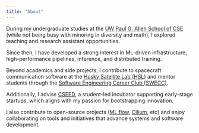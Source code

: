```yaml
---
title: "About"
---
```


During my undergraduate studies at the [UW Paul G. Allen School of CSE](https://www.cs.washington.edu) (while not being busy with minoring in diversity and math), I explored teaching and research assistant opportunities.  


Since then, I have developed a strong interest in ML-driven infrastructure, high-performance pipelines, inference, and distributed training.  


Beyond academics and side projects, I contribute to spacecraft communication software at the [Husky Satellite Lab (HSL)](https://huskysat.aa.washington.edu) and mentor students through the [Software Engineering Career Club (SWECC)](https://swecc.org).  


Additionally, I advise [CSEED](https://cseed.co), a student-led incubator supporting early-stage startups, which aligns with my passion for bootstrapping innovation.  


I also contribute to open-source projects ([ML flow](https://github.com/mlflow/mlflow), [Cilium](https://github.com/cilium/cilium), etc) and enjoy collaborating on tools and initiatives that advance systems and software development.  
